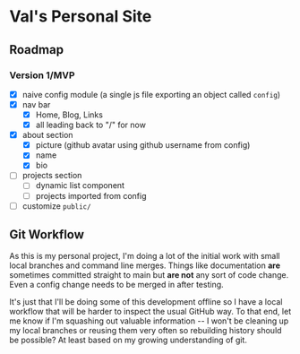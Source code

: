 # Val's Personal Site

## Roadmap

### Version 1/MVP

- [x] naive config module (a single js file exporting an object called `config`)
- [x] nav bar
	- [x] Home, Blog, Links
	- [x] all leading back to "/" for now
- [x] about section
	- [x] picture (github avatar using github username from config)
	- [x] name
	- [x] bio
- [ ] projects section
	- [ ] dynamic list component
	- [ ] projects imported from config
- [ ] customize `public/`

## Git Workflow

As this is my personal project, I'm doing a lot of the initial work with small local branches and command line merges. Things like documentation **are** sometimes committed straight to main but **are not** any sort of code change. Even a config change needs to be merged in after testing.

It's just that I'll be doing some of this development offline so I have a local workflow that will be harder to inspect the usual GitHub way. To that end, let me know if I'm squashing out valuable information -- I won't be cleaning up my local branches or reusing them very often so rebuilding history should be possible? At least based on my growing understanding of git.
